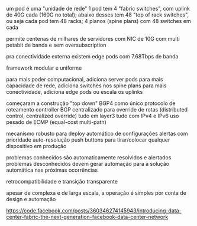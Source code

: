 um pod é uma "unidade de rede"
1 pod tem 4 "fabric switches", com uplink de 40G cada (160G no total);
abaixo desses tem 48 "top of rack switches", ou seja cada pod tem 48 racks;
4 planos (spine plans) com 48 switches em cada

permite centenas de milhares de servidores com NIC de 10G
com multi petabit de banda e
sem oversubscription

pra conectividade externa existem edge pods com 7.68Tbps de banda

framework modular e uniforme

para mais poder computacional, adiciona server pods
para mais capacidade de rede, adiciona switches nos spine plans
para mais conectividade, adiciona edge pods ou escala os uplinks

começaram a construção "top down"
BGP4 como único protocolo de roteamento
controller BGP centralizado para override de rotas (distributed control, centralized override)
tudo em layer3
tudo com IPv4 e IPv6
uso pesado de ECMP (equal-cost multi-path)

mecanismo robusto para deploy automático de configurações
alertas com prioridade
auto-resolução
push buttons para tirar/colocar qualquer dispositivo em produção

problemas conhecidos são automaticamente resolvidos e alertados
problemas desconhecidos devem gerar automação para a solução automática nas próximas ocorrências

retrocompatibilidade e transição transparente

apesar de complexa e de larga escala, a operação é simples por conta de design e automação

https://code.facebook.com/posts/360346274145943/introducing-data-center-fabric-the-next-generation-facebook-data-center-network
